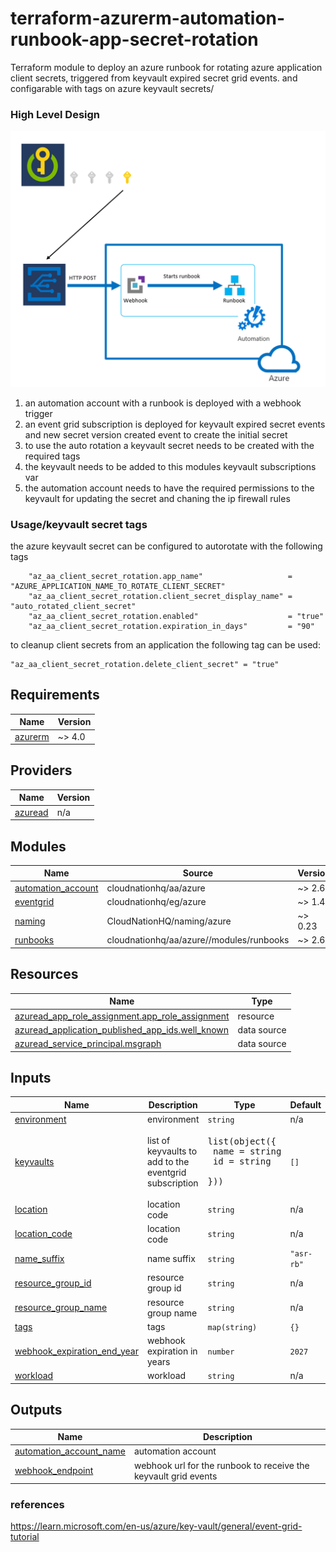 # terraform-azurerm-automation-runbook-app-secret-rotation
Terraform module to deploy an azure runbook for rotating azure application client secrets, triggered from keyvault expired secret grid events.
and configarable with tags on azure keyvault secrets/

### High Level Design

![Solution high Level Design](./media/high_level_design.png)

1. an automation account with a runbook is deployed with a webhook trigger
2. an event grid subscription is deployed for keyvault expired secret events and
   new secret version created event to create the initial secret
3. to use the auto rotation a keyvault secret needs to be created with the required tags
4. the keyvault needs to be added to this modules keyvault subscriptions var
5. the automation account needs to have the required permissions to the keyvault for updating the secret and chaning the ip firewall rules

### Usage/keyvault secret tags

the azure keyvault secret can be configured to autorotate with the following tags

```
    "az_aa_client_secret_rotation.app_name"                   = "AZURE_APPLICATION_NAME_TO_ROTATE_CLIENT_SECRET"
    "az_aa_client_secret_rotation.client_secret_display_name" = "auto_rotated_client_secret"
    "az_aa_client_secret_rotation.enabled"                    = "true"
    "az_aa_client_secret_rotation.expiration_in_days"         = "90"
```

to cleanup  client secrets from an application the following tag can be used:

```
"az_aa_client_secret_rotation.delete_client_secret" = "true"
```


<!-- BEGIN_TF_DOCS -->
## Requirements

| Name | Version |
|------|---------|
| <a name="requirement_azurerm"></a> [azurerm](#requirement\_azurerm) | ~> 4.0 |

## Providers

| Name | Version |
|------|---------|
| <a name="provider_azuread"></a> [azuread](#provider\_azuread) | n/a |

## Modules

| Name | Source | Version |
|------|--------|---------|
| <a name="module_automation_account"></a> [automation\_account](#module\_automation\_account) | cloudnationhq/aa/azure | ~> 2.6 |
| <a name="module_eventgrid"></a> [eventgrid](#module\_eventgrid) | cloudnationhq/eg/azure | ~> 1.4 |
| <a name="module_naming"></a> [naming](#module\_naming) | CloudNationHQ/naming/azure | ~> 0.23 |
| <a name="module_runbooks"></a> [runbooks](#module\_runbooks) | cloudnationhq/aa/azure//modules/runbooks | ~> 2.6 |

## Resources

| Name | Type |
|------|------|
| [azuread_app_role_assignment.app_role_assignment](https://registry.terraform.io/providers/hashicorp/azuread/latest/docs/resources/app_role_assignment) | resource |
| [azuread_application_published_app_ids.well_known](https://registry.terraform.io/providers/hashicorp/azuread/latest/docs/data-sources/application_published_app_ids) | data source |
| [azuread_service_principal.msgraph](https://registry.terraform.io/providers/hashicorp/azuread/latest/docs/data-sources/service_principal) | data source |

## Inputs

| Name | Description | Type | Default | Required |
|------|-------------|------|---------|:--------:|
| <a name="input_environment"></a> [environment](#input\_environment) | environment | `string` | n/a | yes |
| <a name="input_keyvaults"></a> [keyvaults](#input\_keyvaults) | list of keyvaults to add to the eventgrid subscription | <pre>list(object({<br/>    name = string<br/>    id   = string<br/>  }))</pre> | `[]` | no |
| <a name="input_location"></a> [location](#input\_location) | location code | `string` | n/a | yes |
| <a name="input_location_code"></a> [location\_code](#input\_location\_code) | location code | `string` | n/a | yes |
| <a name="input_name_suffix"></a> [name\_suffix](#input\_name\_suffix) | name suffix | `string` | `"asr-rb"` | no |
| <a name="input_resource_group_id"></a> [resource\_group\_id](#input\_resource\_group\_id) | resource group id | `string` | n/a | yes |
| <a name="input_resource_group_name"></a> [resource\_group\_name](#input\_resource\_group\_name) | resource group name | `string` | n/a | yes |
| <a name="input_tags"></a> [tags](#input\_tags) | tags | `map(string)` | `{}` | no |
| <a name="input_webhook_expiration_end_year"></a> [webhook\_expiration\_end\_year](#input\_webhook\_expiration\_end\_year) | webhook expiration in years | `number` | `2027` | no |
| <a name="input_workload"></a> [workload](#input\_workload) | workload | `string` | n/a | yes |

## Outputs

| Name | Description |
|------|-------------|
| <a name="output_automation_account_name"></a> [automation\_account\_name](#output\_automation\_account\_name) | automation account |
| <a name="output_webhook_endpoint"></a> [webhook\_endpoint](#output\_webhook\_endpoint) | webhook url for the runbook to receive the keyvault grid events |
<!-- END_TF_DOCS -->

### references
https://learn.microsoft.com/en-us/azure/key-vault/general/event-grid-tutorial
